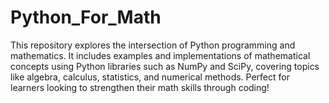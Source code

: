 # Python_For_Math
This repository explores the intersection of Python programming and mathematics. It includes examples and implementations of mathematical concepts using Python libraries such as NumPy and SciPy, covering topics like algebra, calculus, statistics, and numerical methods. Perfect for learners looking to strengthen their math skills through coding!
